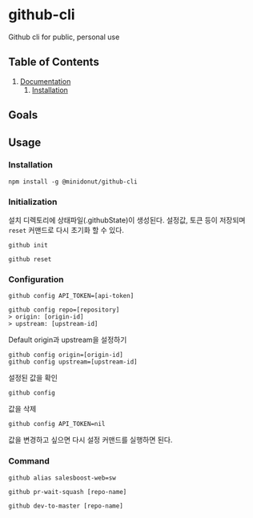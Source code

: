 # github-cli
Github cli for public, personal use

## Table of Contents

1.  [Documentation](#documentation)
    1.  [Installation](#installation)

## Goals


## Usage

### Installation

``` shell
npm install -g @minidonut/github-cli
```

### Initialization

설치 디렉토리에 상태파일(.githubState)이 생성된다. 설정값, 토큰 등이 저장되며 `reset` 커맨드로 다시 초기화 할 수 있다.

``` shell
github init
```

``` shell
github reset
```

### Configuration

```shell
github config API_TOKEN=[api-token]
```

``` shell
github config repo=[repository]
> origin: [origin-id]
> upstream: [upstream-id]
```

Default origin과 upstream을 설정하기
``` shell
github config origin=[origin-id]
github config upstream=[upstream-id]
```


설정된 값을 확인
``` shell
github config
```

값을 삭제

``` shell
github config API_TOKEN=nil
```

값을 변경하고 싶으면 다시 설정 커맨드를 실행하면 된다.

### Command

``` shell
github alias salesboost-web=sw
```


``` shell
github pr-wait-squash [repo-name]
```


``` shell
github dev-to-master [repo-name]
```

